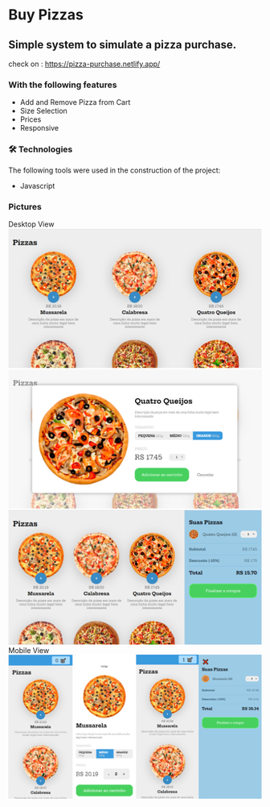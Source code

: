 # Buy Pizzas
## Simple system to simulate a pizza purchase.
check on : https://pizza-purchase.netlify.app/

### With the following features

   * Add and Remove Pizza from Cart
   * Size Selection
   * Prices
   * Responsive


### 🛠 Technologies

The following tools were used in the construction of the project:

* Javascript

### Pictures 
  Desktop View
  <img alt="AllPizzasIndex" title="#AllPizzasIndex" src="./img/site-img/All-Pizzas.png" />
  <br>
  <img alt="ModalPizzaInformation" title="#ModalPizzaInformation" src="./img/site-img/Modal-Pizza.png" />
  <br>
  <img alt="CartBuyPizza" title="#CartBuyPizza" src="./img/site-img/Cart-Buy.png" />
  <br>
  Mobile View
  <img alt="MobileView" title="#MobileView" src="./img/site-img/Mobile.png" />
